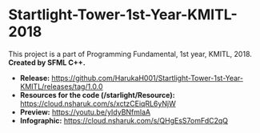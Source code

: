 # Startlight-Tower-1st-Year-KMITL-2018
This project is a part of Programming Fundamental, 1st year, KMITL, 2018.
**Created by SFML C++.**
- **Release:** https://github.com/HarukaH001/Startlight-Tower-1st-Year-KMITL/releases/tag/1.0.0
- **Resources for the code (/starlight/Resource):** https://cloud.nsharuk.com/s/xctzCEiqRL6yNjW
- **Preview:** https://youtu.be/yIdyBNfmlaA
- **Infographic:** https://cloud.nsharuk.com/s/QHgEsS7omFdC2qQ

